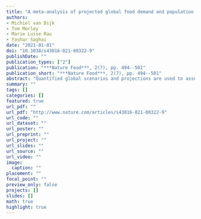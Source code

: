 ```yaml
---
title: "A meta-analysis of projected global food demand and population at risk of hunger for the period 2010-2050"
authors: 
- Michiel van Dijk
- Tom Morley
- Marie Luise Rau
- Yashar Saghai
date: "2021-01-01"
doi: "10.1038/s43016-021-00322-9"
publishDate: ""
publication_types: ["2"]
publication: "***Nature Food***, 2(7), pp. 494--501"
publication_short: "***Nature Food***, 2(7), pp. 494--501"
abstract: "Quantified global scenarios and projections are used to assess long-term future global food security under a range of socio-economic and climate change scenarios. Here, we conducted a systematic literature review and meta-analysis to assess the range of future global food security projections to 2050. We reviewed 57 global food security projection and quantitative scenario studies that have been published in the past two decades and discussed the methods, underlying drivers, indicators and projections. Across five representative scenarios that span divergent but plausible socio-economic futures, the total global food demand is expected to increase by 35 to 56 between 2010 and 2050, while population at risk of hunger is expected to change by 91 to +8 over the same period. If climate change is taken into account, the ranges change slightly (+30 to +62 for total food demand and 91 to +30 for population at risk of hunger) but with no statistical differences overall. The results of our review can be used to benchmark new global food security projections and quantitative scenario studies and inform policy analysis and the public debate on the future of food."
summary: ""
tags: []
categories: []
featured: true
url_pdf: ""
url_pdf: "http://www.nature.com/articles/s43016-021-00322-9"
url_code: ""
url_dataset: ""
url_poster: ""
url_preprint: ""
url_project: ""
url_slides: ""
url_source: ""
url_video: ""
image: 
  caption: ""
placement: ""
focal_point: ""
preview_only: false
projects: []
slides: []
math: true
highlight: true
---
```


